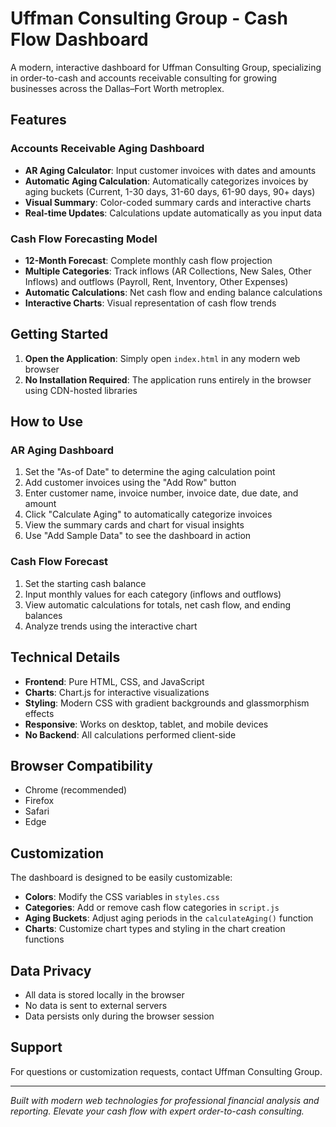 # Uffman Consulting Group - Cash Flow Dashboard

A modern, interactive dashboard for Uffman Consulting Group, specializing in order-to-cash and accounts receivable consulting for growing businesses across the Dallas–Fort Worth metroplex.

## Features

### Accounts Receivable Aging Dashboard
- **AR Aging Calculator**: Input customer invoices with dates and amounts
- **Automatic Aging Calculation**: Automatically categorizes invoices by aging buckets (Current, 1-30 days, 31-60 days, 61-90 days, 90+ days)
- **Visual Summary**: Color-coded summary cards and interactive charts
- **Real-time Updates**: Calculations update automatically as you input data

### Cash Flow Forecasting Model
- **12-Month Forecast**: Complete monthly cash flow projection
- **Multiple Categories**: Track inflows (AR Collections, New Sales, Other Inflows) and outflows (Payroll, Rent, Inventory, Other Expenses)
- **Automatic Calculations**: Net cash flow and ending balance calculations
- **Interactive Charts**: Visual representation of cash flow trends

## Getting Started

1. **Open the Application**: Simply open `index.html` in any modern web browser
2. **No Installation Required**: The application runs entirely in the browser using CDN-hosted libraries

## How to Use

### AR Aging Dashboard
1. Set the "As-of Date" to determine the aging calculation point
2. Add customer invoices using the "Add Row" button
3. Enter customer name, invoice number, invoice date, due date, and amount
4. Click "Calculate Aging" to automatically categorize invoices
5. View the summary cards and chart for visual insights
6. Use "Add Sample Data" to see the dashboard in action

### Cash Flow Forecast
1. Set the starting cash balance
2. Input monthly values for each category (inflows and outflows)
3. View automatic calculations for totals, net cash flow, and ending balances
4. Analyze trends using the interactive chart

## Technical Details

- **Frontend**: Pure HTML, CSS, and JavaScript
- **Charts**: Chart.js for interactive visualizations
- **Styling**: Modern CSS with gradient backgrounds and glassmorphism effects
- **Responsive**: Works on desktop, tablet, and mobile devices
- **No Backend**: All calculations performed client-side

## Browser Compatibility

- Chrome (recommended)
- Firefox
- Safari
- Edge

## Customization

The dashboard is designed to be easily customizable:

- **Colors**: Modify the CSS variables in `styles.css`
- **Categories**: Add or remove cash flow categories in `script.js`
- **Aging Buckets**: Adjust aging periods in the `calculateAging()` function
- **Charts**: Customize chart types and styling in the chart creation functions

## Data Privacy

- All data is stored locally in the browser
- No data is sent to external servers
- Data persists only during the browser session

## Support

For questions or customization requests, contact Uffman Consulting Group.

---

*Built with modern web technologies for professional financial analysis and reporting. Elevate your cash flow with expert order-to-cash consulting.* 